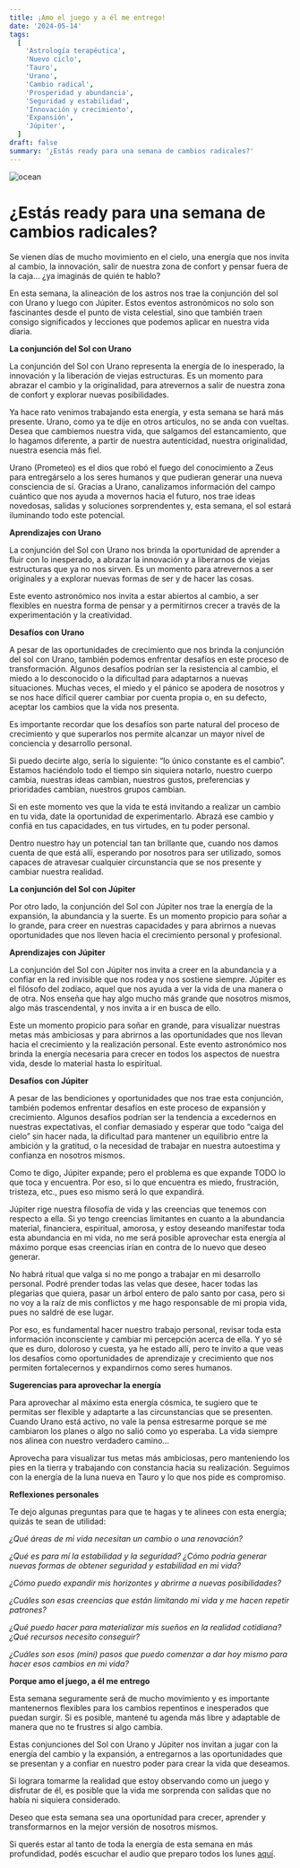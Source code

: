 ```yaml
---
title: ¡Amo el juego y a él me entrego!
date: '2024-05-14'
tags:
  [
    'Astrología terapéutica',
    'Nuevo ciclo',
    'Tauro',
    'Urano',
    'Cambio radical',
    'Prosperidad y abundancia',
    'Seguridad y estabilidad',
    'Innovación y crecimiento',
    'Expansión',
    'Júpiter',
  ]
draft: false
summary: '¿Estás ready para una semana de cambios radicales?'
---
```


<Image alt="ocean" src="/static/images/Blog/Tiempo-consciente/quattro.jpg" width={500} height={500} />

# ¿Estás ready para una semana de cambios radicales?

Se vienen días de mucho movimiento en el cielo, una energía que nos invita al cambio, la innovación, salir de nuestra zona de confort y pensar fuera de la caja… ¿ya imaginás de quién te hablo?

En esta semana, la alineación de los astros nos trae la conjunción del sol con Urano y luego con Júpiter. Estos eventos astronómicos no solo son fascinantes desde el punto de vista celestial, sino que también traen consigo significados y lecciones que podemos aplicar en nuestra vida diaria.

**La conjunción del Sol con Urano**

La conjunción del Sol con Urano representa la energía de lo inesperado, la innovación y la liberación de viejas estructuras. Es un momento para abrazar el cambio y la originalidad, para atrevernos a salir de nuestra zona de confort y explorar nuevas posibilidades.

Ya hace rato venimos trabajando esta energía, y esta semana se hará más presente. Urano, como ya te dije en otros artículos, no se anda con vueltas. Desea que cambiemos nuestra vida, que salgamos del estancamiento, que lo hagamos diferente, a partir de nuestra autenticidad, nuestra originalidad, nuestra esencia más fiel.

Urano (Prometeo) es el dios que robó el fuego del conocimiento a Zeus para entregárselo a los seres humanos y que pudieran generar una nueva consciencia de sí. Gracias a Urano, canalizamos información del campo cuántico que nos ayuda a movernos hacia el futuro, nos trae ideas novedosas, salidas y soluciones sorprendentes y, esta semana, el sol estará iluminando todo este potencial.

**Aprendizajes con Urano**

La conjunción del Sol con Urano nos brinda la oportunidad de aprender a fluir con lo inesperado, a abrazar la innovación y a liberarnos de viejas estructuras que ya no nos sirven. Es un momento para atrevernos a ser originales y a explorar nuevas formas de ser y de hacer las cosas.

Este evento astronómico nos invita a estar abiertos al cambio, a ser flexibles en nuestra forma de pensar y a permitirnos crecer a través de la experimentación y la creatividad.

**Desafíos con Urano**

A pesar de las oportunidades de crecimiento que nos brinda la conjunción del sol con Urano, también podemos enfrentar desafíos en este proceso de transformación.
Algunos desafíos podrían ser la resistencia al cambio, el miedo a lo desconocido o la dificultad para adaptarnos a nuevas situaciones. Muchas veces, el miedo y el pánico se apodera de nosotros y se nos hace díficil querer cambiar por cuenta propia o, en su defecto, aceptar los cambios que la vida nos presenta.

Es importante recordar que los desafíos son parte natural del proceso de crecimiento y que superarlos nos permite alcanzar un mayor nivel de conciencia y desarrollo personal.

Si puedo decirte algo, sería lo siguiente: “lo único constante es el cambio”. Estamos haciéndolo todo el tiempo sin siquiera notarlo, nuestro cuerpo cambia, nuestras ideas cambian, nuestros gustos, preferencias y prioridades cambian, nuestros grupos cambian.

Si en este momento ves que la vida te está invitando a realizar un cambio en tu vida, date la oportunidad de experimentarlo. Abrazá ese cambio y confiá en tus capacidades, en tus virtudes, en tu poder personal.

Dentro nuestro hay un potencial tan tan brillante que, cuando nos damos cuenta de que está allí, esperando por nosotros para ser utilizado, somos capaces de atravesar cualquier circunstancia que se nos presente y cambiar nuestra realidad.

**La conjunción del Sol con Júpiter**

Por otro lado, la conjunción del Sol con Júpiter nos trae la energía de la expansión, la abundancia y la suerte. Es un momento propicio para soñar a lo grande, para creer en nuestras capacidades y para abrirnos a nuevas oportunidades que nos lleven hacia el crecimiento personal y profesional.

**Aprendizajes con Júpiter**

La conjunción del Sol con Júpiter nos invita a creer en la abundancia y a confiar en la red invisible que nos rodea y nos sostiene siempre. Júpiter es el filósofo del zodíaco, aquel que nos ayuda a ver la vida de una manera o de otra. Nos enseña que hay algo mucho más grande que nosotros mismos, algo más trascendental, y nos invita a ir en busca de ello.

Este un momento propicio para soñar en grande, para visualizar nuestras metas más ambiciosas y para abrirnos a las oportunidades que nos llevan hacia el crecimiento y la realización personal. Este evento astronómico nos brinda la energía necesaria para crecer en todos los aspectos de nuestra vida, desde lo material hasta lo espiritual.

**Desafíos con Júpiter**

A pesar de las bendiciones y oportunidades que nos trae esta conjunción, también podemos enfrentar desafíos en este proceso de expansión y crecimiento.
Algunos desafíos podrían ser la tendencia a excedernos en nuestras expectativas, el confiar demasiado y esperar que todo “caiga del cielo” sin hacer nada, la dificultad para mantener un equilibrio entre la ambición y la gratitud, o la necesidad de trabajar en nuestra autoestima y confianza en nosotros mismos.

Como te digo, Júpiter expande; pero el problema es que expande TODO lo que toca y encuentra. Por eso, si lo que encuentra es miedo, frustración, tristeza, etc., pues eso mismo será lo que expandirá.

Júpiter rige nuestra filosofía de vida y las creencias que tenemos con respecto a ella. Si yo tengo creencias limitantes en cuanto a la abundancia material, financiera, espiritual, amorosa, y estoy deseando manifestar toda esta abundancia en mi vida, no me será posible aprovechar esta energía al máximo porque esas creencias irían en contra de lo nuevo que deseo generar.

No habrá ritual que valga si no me pongo a trabajar en mi desarrollo personal. Podré prender todas las velas que desee, hacer todas las plegarias que quiera, pasar un árbol entero de palo santo por casa, pero si no voy a la raíz de mis conflictos y me hago responsable de mi propia vida, pues no saldré de ese lugar.

Por eso, es fundamental hacer nuestro trabajo personal, revisar toda esta información inconsciente y cambiar mi percepción acerca de ella. Y yo sé que es duro, doloroso y cuesta, ya he estado allí, pero te invito a que veas los desafíos como oportunidades de aprendizaje y crecimiento que nos permiten fortalecernos y expandirnos como seres humanos.

**Sugerencias para aprovechar la energía**

Para aprovechar al máximo esta energía cósmica, te sugiero que te permitas ser flexible y adaptarte a las circunstancias que se presenten. Cuando Urano está activo, no vale la pensa estresarme porque se me cambiaron los planes o algo no salió como yo esperaba. La vida siempre nos alinea con nuestro verdadero camino…

Aprovecha para visualizar tus metas más ambiciosas, pero manteniendo los pies en la tierra y trabajando con constancia hacia su realización. Seguimos con la energía de la luna nueva en Tauro y lo que nos pide es compromiso.

**Reflexiones personales**

Te dejo algunas preguntas para que te hagas y te alinees con esta energía; quizás te sean de utilidad:

_¿Qué áreas de mi vida necesitan un cambio o una renovación?_

_¿Qué es para mí la estabilidad y la seguridad? ¿Cómo podría generar nuevas formas de obtener seguridad y estabilidad en mi vida?_

_¿Cómo puedo expandir mis horizontes y abrirme a nuevas posibilidades?_

_¿Cuáles son esas creencias que están limitando mi vida y me hacen repetir patrones?_

_¿Qué puedo hacer para materializar mis sueños en la realidad cotidiana? ¿Qué recursos necesito conseguir?_

_¿Cuáles son esos (mini) pasos que puedo comenzar a dar hoy mismo para hacer esos cambios en mi vida?_

**Porque amo el juego, a él me entrego**

Esta semana seguramente será de mucho movimiento y es importante mantenernos flexibles para los cambios repentinos e inesperados que puedan surgir. Si es posible, mantené tu agenda más libre y adaptable de manera que no te frustres si algo cambia.

Estas conjunciones del Sol con Urano y Júpiter nos invitan a jugar con la energía del cambio y la expansión, a entregarnos a las oportunidades que se presentan y a confiar en nuestro poder para crear la vida que deseamos.

Si lograra tomarme la realidad que estoy observando como un juego y disfrutar de él, es posible que la vida me sorprenda con salidas que no había ni siquiera considerado.

Deseo que esta semana sea una oportunidad para crecer, aprender y transformarnos en la mejor versión de nosotros mismos.

Si querés estar al tanto de toda la energía de esta semana en más profundidad, podés escuchar el audio que preparo todos los lunes [aquí](https://t.me/+FAsF6NBDMnU5NDQ8).
